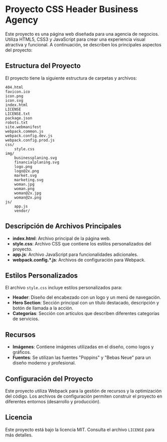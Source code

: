 # Proyecto CSS Header Business Agency

Este proyecto es una página web diseñada para una agencia de negocios. Utiliza HTML5, CSS3 y JavaScript para crear una experiencia visual atractiva y funcional. A continuación, se describen los principales aspectos del proyecto:

## Estructura del Proyecto

El proyecto tiene la siguiente estructura de carpetas y archivos:

```
404.html
favicon.ico
icon.png
icon.svg
index.html
LICENSE
LICENSE.txt
package.json
robots.txt
site.webmanifest
webpack.common.js
webpack.config.dev.js
webpack.config.prod.js
css/
    style.css
img/
    businessplaning.svg
    financialplaning.svg
    logo.png
    logo@2x.png
    market.svg
    marketing.svg
    woman.jpg
    woman.png
    woman@2x.jpg
    woman@2x.png
js/
    app.js
    vendor/
```

## Descripción de Archivos Principales

- **index.html**: Archivo principal de la página web.
- **style.css**: Archivo CSS que contiene los estilos personalizados del proyecto.
- **app.js**: Archivo JavaScript para funcionalidades adicionales.
- **webpack.config.*.js**: Archivos de configuración para Webpack.

## Estilos Personalizados

El archivo `style.css` incluye estilos personalizados para:

- **Header**: Diseño del encabezado con un logo y un menú de navegación.
- **Hero Section**: Sección principal con un título destacado, descripción y botón de llamada a la acción.
- **Categorías**: Sección con artículos que describen diferentes categorías de servicios.

## Recursos

- **Imágenes**: Contiene imágenes utilizadas en el diseño, como logos y gráficos.
- **Fuentes**: Se utilizan las fuentes "Poppins" y "Bebas Neue" para un diseño moderno y profesional.

## Configuración del Proyecto

Este proyecto utiliza Webpack para la gestión de recursos y la optimización del código. Los archivos de configuración permiten construir el proyecto en diferentes entornos (desarrollo y producción).

## Licencia

Este proyecto está bajo la licencia MIT. Consulta el archivo `LICENSE` para más detalles.